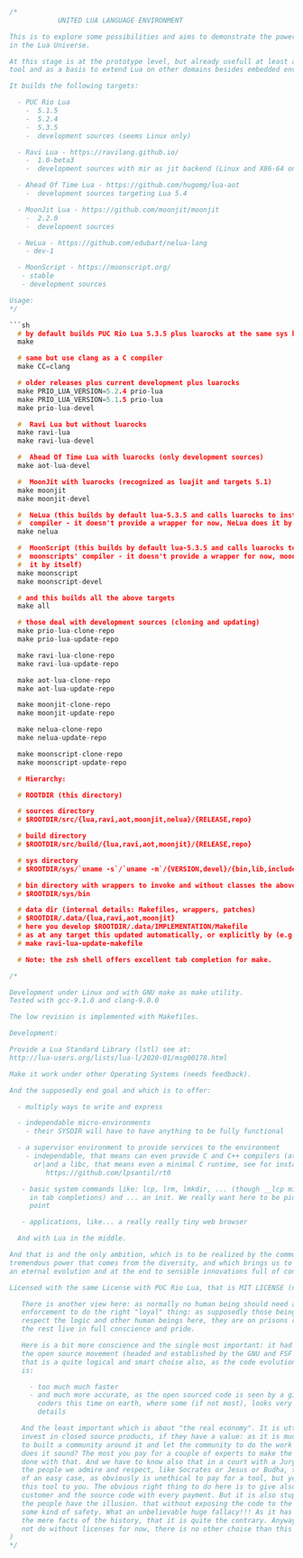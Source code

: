 ```C
/*
            UNITED LUA LANGUAGE ENVIRONMENT

This is to explore some possibilities and aims to demonstrate the power of diversity
in the Lua Universe.

At this stage is at the prototype level, but already usefull at least as a testing
tool and as a basis to extend Lua on other domains besides embedded environments.

It builds the following targets:

  - PUC Rio Lua
    -  5.1.5
    -  5.2.4
    -  5.3.5
    -  development sources (seems Linux only)

  - Ravi Lua - https://ravilang.github.io/
    -  1.0-beta3
    -  development sources with mir as jit backend (Linux and X86-64 only)

  - Ahead Of Time Lua - https://github.com/hugomg/lua-aot
    -  development sources targeting Lua 5.4

  - MoonJit Lua - https://github.com/moonjit/moonjit
    -  2.2.0
    -  development sources

  - NeLua - https://github.com/edubart/nelua-lang
    - dev-1

  - MoonScript - https://moonscript.org/
   - stable
   - development sources

Usage:
*/

```sh
  # by default builds PUC Rio Lua 5.3.5 plus luarocks at the same sys hierarchy
  make

  # same but use clang as a C compiler
  make CC=clang

  # older releases plus current development plus luarocks
  make PRIO_LUA_VERSION=5.2.4 prio-lua
  make PRIO_LUA_VERSION=5.1.5 prio-lua
  make prio-lua-devel

  #  Ravi Lua but without luarocks
  make ravi-lua
  make ravi-lua-devel

  #  Ahead Of Time Lua with luarocks (only development sources)
  make aot-lua-devel

  #  MoonJit with luarocks (recognized as luajit and targets 5.1)
  make moonjit
  make moonjit-devel

  #  NeLua (this builds by default lua-5.3.5 and calls luarocks to install NeLua's
  #  compiler - it doesn't provide a wrapper for now, NeLua does it by itself)
  make nelua

  #  MoonScript (this builds by default lua-5.3.5 and calls luarocks to install
  #  moonscripts' compiler - it doesn't provide a wrapper for now, moonscript does
  #  it by itself)
  make moonscript
  make moonscript-devel

  # and this builds all the above targets
  make all

  # those deal with development sources (cloning and updating)
  make prio-lua-clone-repo
  make prio-lua-update-repo

  make ravi-lua-clone-repo
  make ravi-lua-update-repo

  make aot-lua-clone-repo
  make aot-lua-update-repo

  make moonjit-clone-repo
  make moonjit-update-repo

  make nelua-clone-repo
  make nelua-update-repo

  make moonscript-clone-repo
  make moonscript-update-repo

  # Hierarchy:

  # ROOTDIR (this directory)

  # sources directory
  # $ROOTDIR/src/{lua,ravi,aot,moonjit,nelua}/{RELEASE,repo}

  # build directory
  # $ROOTDIR/src/build/{lua,ravi,aot,moonjit}/{RELEASE,repo}

  # sys directory
  # $ROOTDIR/sys/`uname -s`/`uname -m`/{VERSION,devel}/{bin,lib,include,share}

  # bin directory with wrappers to invoke and without classes the above interpreters
  # $ROOTDIR/sys/bin

  # data dir (internal details: Makefiles, wrappers, patches)
  # $ROOTDIR/.data/{lua,ravi,aot,moonjit}
  # here you develop $ROOTDIR/.data/IMPLEMENTATION/Makefile
  # as at any target this updated automatically, or explicitly by (e.g. for ravi):
  # make ravi-lua-update-makefile

  # Note: the zsh shell offers excellent tab completion for make.
```
```C
/*

Development under Linux and with GNU make as make utility.
Tested with gcc-9.1.0 and clang-9.0.0

The low revision is implemented with Makefiles.

Development:

Provide a Lua Standard Library (lstl) see at:
http://lua-users.org/lists/lua-l/2020-01/msg00178.html

Make it work under other Operating Systems (needs feedback).

And the supposedly end goal and which is to offer:

  - multiply ways to write and express

  - independable micro-environments
    - their SYSDIR will have to have anything to be fully functional

  - a supervisor environment to provide services to the environment
    - independable, that means can even provide C and C++ compilers (at some point)
      or|and a libc, that means even a minimal C runtime, see for instance:
         https://github.com/lpsantil/rt0

   - basic system commands like: lcp, lrm, lmkdir, ... (though __lcp might be faster
     in tab completions) and ... an init. We really want here to be pid 1 at some
     point

   - applications, like... a really really tiny web browser

  And with Lua in the middle.

And that is and the only ambition, which is to be realized by the community, this
tremendous power that comes from the diversity, and which brings us to a path of
an eternal evolution and at the end to sensible innovations full of conscience.

Licensed with the same License with PUC Rio Lua, that is MIT LICENSE (note:

   There is another view here: as normally no human being should need any kind of an
   enforcement to do the right "loyal" thing: as supposedly those beings that don't
   respect the logic and other human beings here, they are on prisons right now and
   the rest live in full conscience and pride.

   Here is a bit more conscience and the single most important: it had been proved by
   the open source movement (headed and established by the GNU and FSF organizations),
   that is a quite logical and smart choise also, as the code evolution in this case
   is:

     - too much much faster
     - and much more accurate, as the open sourced code is seen by a gigantic pool of
       coders this time on earth, where some (if not most), looks very keen with the
       details

   And the least important which is about "the real economy". It is utterly stupid to
   invest in closed source products, if they have a value: as it is much more clever
   to built a community around it and let the community to do the work for you! How
   does it sound? The most you pay for a couple of experts to make the commits and be
   done with that. And we have to know also that in a court with a Jury with some of
   the people we admire and respect, like Socrates or Jesus or Budha, this is a quite
   of an easy case, as obviously is unethical to pay for a tool, but yet doesn't owe
   this tool to you. The obvious right thing to do here is to give also to the proud
   customer and the source code with every payment. But it is also stupid and because
   the people have the illusion. that without exposing the code to the wild you have
   some kind of safety. What an unbelievable huge fallacy!!! As it has been proved by
   the mere facts of the history, that it is quite the contrary. Anyway, since we can
   not do without licenses for now, there is no other choise than this license. Sorry.
)
*/
```
